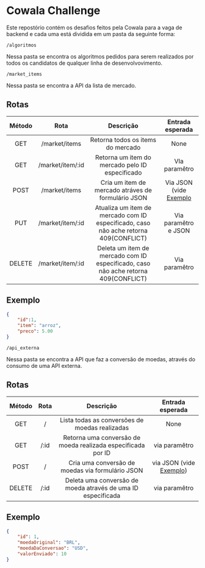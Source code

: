 # Cowala Challenge

Este repostório contém os desafios feitos pela Cowala para a vaga de backend e cada uma está dividida em um pasta da seguinte forma:

`/algoritmos`

Nessa pasta se encontra os algoritmos pedidos para serem realizados por todos os candidatos de qualquer linha de desenvolvovimento.

`/market_items`

Nessa pasta se encontra a API da lista de mercado.

## Rotas

| Método | Rota             | Descrição                                                                            | Entrada esperada                    |
|:------:|:----------------:|:------------------------------------------------------------------------------------:|:-----------------------------------:|
| GET    | /market/items    | Retorna todos os items do mercado                                                    | None                                |
| GET    | /market/item/:id | Retorna um item do mercado pelo ID especificado                                      | VIa paramêtro                       |
| POST   | /market/items    | Cria um item de mercado atráves de formulário JSON                                   | Via JSON (vide [Exemplo](#Exemplo1) |
| PUT    | /market/item/:id | Atualiza um item de mercado com ID especificado, caso não ache retorna 409(CONFLICT) | Via paramêtro e JSON                |
| DELETE | /market/item/:id | Deleta um item de mercado com ID especificado, caso não ache retorna 409(CONFLICT)   | Via paramêtro                       |

## Exemplo<a name="Exemplo1"></a>

```json
{
    "id":1,
    "item": "arroz",
    "preco": 5.00
}
```

`/api_externa`

Nessa pasta se encontra a API que faz a conversão de moedas, através do consumo de uma API externa.

## Rotas

| Método | Rota | Descrição                                                    | Entrada esperada                     |
|:------:|:----:|:------------------------------------------------------------:|:------------------------------------:|
| GET    | /    | Lista todas as conversões de moedas realizadas               | None                                 |
| GET    | /:id | Retorna uma conversão de moeda realizada especificada por ID | via paramêtro                        |
| POST   | /    | Cria uma conversão de moedas via formulário JSON             | via JSON (vide [Exemplo](#Exemplo2)) |
| DELETE | /:id | Deleta uma conversão de moeda através de uma ID especificada | via paramêtro                        |

## Exemplo<a name="Exemplo2"></a>

```json
{
    "id": 1,
    "moedaOriginal": "BRL",
    "moedaDaConversao": "USD",
    "valorEnviado": 10
}
```
